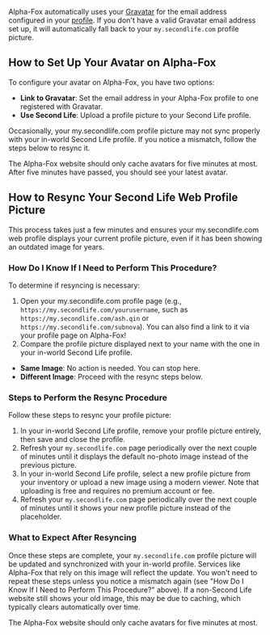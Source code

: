 Alpha-Fox automatically uses your [Gravatar](https://www.gravatar.com) for the email address configured in
your [profile](/edit/profile/). If you don't have a valid Gravatar email address set up, it will automatically fall back
to your `my.secondlife.com` profile picture.

## How to Set Up Your Avatar on Alpha-Fox

To configure your avatar on Alpha-Fox, you have two options:

- **Link to Gravatar**: Set the email address in your Alpha-Fox profile to one registered with Gravatar.
- **Use Second Life**: Upload a profile picture to your Second Life profile.

Occasionally, your my.secondlife.com profile picture may not sync properly with your in-world Second Life profile. If
you notice a mismatch, follow the steps below to resync it.

The Alpha-Fox website should only cache avatars for five minutes at most. After five minutes have passed, you should see
your latest avatar.

## How to Resync Your Second Life Web Profile Picture

This process takes just a few minutes and ensures your my.secondlife.com web profile displays your current profile
picture, even if it has been showing an outdated image for years.

### How Do I Know If I Need to Perform This Procedure?

To determine if resyncing is necessary:

1. Open your my.secondlife.com profile page (e.g., `https://my.secondlife.com/yourusername`, such
   as `https://my.secondlife.com/ash.qin` or `https://my.secondlife.com/subnova`). You can also find a link to it via
   your profile page on Alpha-Fox!
2. Compare the profile picture displayed next to your name with the one in your in-world Second Life profile.

- **Same Image**: No action is needed. You can stop here.
- **Different Image**: Proceed with the resync steps below.

### Steps to Perform the Resync Procedure

Follow these steps to resync your profile picture:

1. In your in-world Second Life profile, remove your profile picture entirely, then save and close the profile.
2. Refresh your `my.secondlife.com` page periodically over the next couple of minutes until it displays the default
   no-photo image instead of the previous picture.
3. In your in-world Second Life profile, select a new profile picture from your inventory or upload a new image using a
   modern viewer. Note that uploading is free and requires no premium account or fee.
4. Refresh your `my.secondlife.com` page periodically over the next couple of minutes until it shows your new profile
   picture instead of the placeholder.

### What to Expect After Resyncing

Once these steps are complete, your `my.secondlife.com` profile picture will be updated and synchronized with your
in-world profile. Services like Alpha-Fox that rely on this image will reflect the update. You won't need to repeat
these steps unless you notice a mismatch again (see "How Do I Know If I Need to Perform This Procedure?" above). If a
non-Second Life website still shows your old image, this may be due to caching, which typically clears automatically
over time.

The Alpha-Fox website should only cache avatars for five minutes at most.
